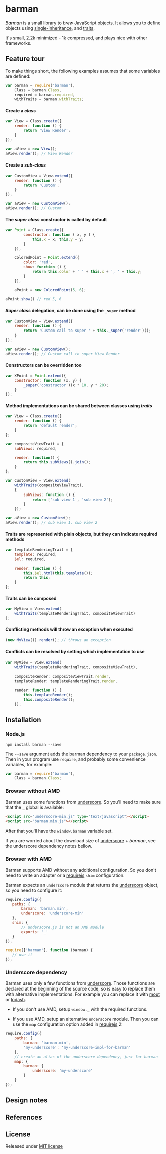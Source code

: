 barman
=======

_Barman_ is a small library to _brew_ JavaScript objects. It allows you to define objects using [single-inheritance], 
and [traits].

It's small, 2.2k minimized - 1k compressed, and plays nice with other frameworks.


Feature tour
------------

To make things short, the following examples assumes that some variables are defined:

```js
var barman = require('barman'),
    Class = barman.Class,
    required = barman.required,
    withTraits = barman.withTraits;
```

#### Create a _class_

```js
var View = Class.create({
    render: function () {
        return 'View Render';
    }
});

var aView = new View();
aView.render(); // View Render
```


#### Create a _sub-class_

```js
var CustomView = View.extend({
    render: function () {
        return 'Custom';
    }
});

var aView = new CustomView();
aView.render(); // Custom
```


#### The _super class_ constructor is called by default

```js
var Point = Class.create({
        constructor: function ( x, y ) {
            this.x = x; this.y = y;
        }
    }),

    ColoredPoint = Point.extend({
        color: 'red',
        show: function () {
            return this.color + ' ' + this.x + ', ' + this.y;
        }
    }),

    aPoint = new ColoredPoint(5, 6);
    
aPoint.show() // red 5, 6
```


#### _Super class_ delegation, can be done using the `_super` method

```js
var CustomView = View.extend({
    render: function () {
        return 'Custom call to super ' + this._super('render')();
    }
});

var aView = new CustomView();
aView.render(); // Custom call to super View Render
```

#### Constructors can be overridden too

```js
var XPoint = Point.extend({
    constructor: function (x, y) {
        _super('constructor')(x * 10, y * 20);
    }
});
```


#### Method implementations can be shared between classes using _traits_

```js
var View = Class.create({
    render: function () {
        return 'default render';
    }
};

var compositeViewTrait = {
    subViews: required,

    render: function() {
        return this.subViews().join();
    }
};

var CustomView = View.extend(
    withTraits(compositeViewTrait),
    {
        subViews: function () {
            return ['sub view 1', 'sub view 2'];
        }
    });

var aView = new CustomView();
aView.render(); // sub view 1, sub view 2
```

#### Traits are represented with plain objects, but they can indicate required methods

```js
var templateRenderingTrait = {
    template: required,
    $el: required,
        
    render: function () {
        this.$el.html(this.template());
        return this;
    }
};
```

#### Traits can be composed

```js
var MyView = View.extend(
    withTraits(templateRenderingTrait, compositeViewTrait)
);
```

#### Conflicting methods will throw an exception when executed

```js
(new MyView()).render(); // throws an exception
```

#### Conflicts can be resolved by setting which implementation to use

```js
var MyView = View.extend(
    withTraits(templateRenderingTrait, compositeViewTrait),
        
    compositeRender: compositeViewTrait.render,
    templateRender: templateRenderingTrait.render,
        
    render: function () {
        this.templateRender();
        this.compositeRender();
    });
```

Installation
------------

### Node.js

```shell
npm install barman --save
```

The `--save` argument adds the barman dependency to your `package.json`.
Then in your program use `require`, and probably some convenience variables, for example:

```js
var barman = require('barman'),
    Class = barman.Class;
```

### Browser without AMD

Barman uses some functions from [underscore]. So you'll need to make sure that the `_` global is available:

```html
<script src="underscore-min.js" type="text/javascript"></script>
<script src="barman.min.js"></script>
```

After that you'll have the `window.barman` variable set.

If you are worried about the download size of [underscore] + _barman_, see the underscore
dependency notes bellow.

### Browser with AMD

Barman supports AMD without any additional configuration. So you don't need to write an adapter or a
[requirejs] `shim` configuration.

Barman expects an `underscore` module that returns the [underscore] object, so you need to configure it:

 ```js
require.config({
    paths: {
        barman: 'barman.min',
        underscore: 'underscore-min'
    },
    shim: {
        // underscore.js is not an AMD module
        exports: '_'
    }
});

require(['barman'], function (barman) {
    // use it
});
```


### Underscore dependency

Barman uses only a few functions from [underscore]. Those functions are declared at the beginning of the source code,
so is easy to replace them with alternative implementations. For example you can replace it with [mout] or [lodash].

* If you don't use AMD, setup `window._` with the required functions.

* If you use AMD, setup an alternative `underscore` module. Then you can use the `map`
 configuration option added in [requirejs] 2:

```js
require.config({
    paths: {
        barman: 'barman.min',
        'my-underscore': 'my-underscore-impl-for-barman'
    },
    // create an alias of the underscore dependency, just for barman
    map: {
        barman: {
            underscore: 'my-underscore'
        }
    }
});
```

Design notes
------------

References
----------

License
-------

Released under [MIT license]


[MIT license]: http://opensource.org/licenses/mit-license.php

[single-inheritance]: http://en.wikipedia.org/wiki/Inheritance_(object-oriented_programming)

[traits]: http://en.wikipedia.org/wiki/Trait_(computer_programming)

[underscore]: http://underscorejs.org/

[lodash]: http://lodash.com/

[mout]: http://moutjs.com/

[requirejs]: http://requirejs.org/
